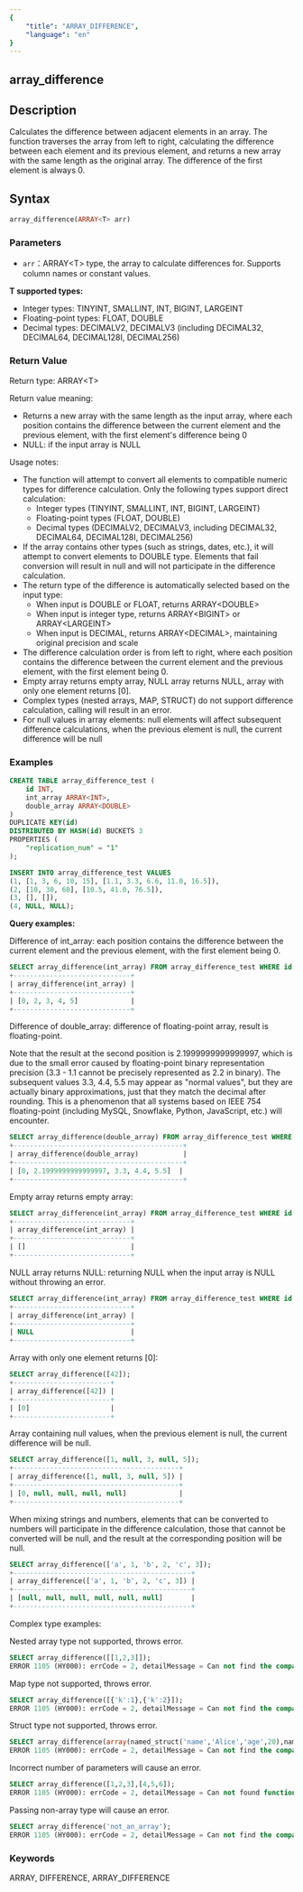 ```yaml
---
{
    "title": "ARRAY_DIFFERENCE",
    "language": "en"
}
---
```


## array_difference

<version since="2.0.0">

</version>

## Description

Calculates the difference between adjacent elements in an array. The function traverses the array from left to right, calculating the difference between each element and its previous element, and returns a new array with the same length as the original array. The difference of the first element is always 0.

## Syntax

```sql
array_difference(ARRAY<T> arr)
```

### Parameters

- `arr`：ARRAY\<T> type, the array to calculate differences for. Supports column names or constant values.

**T supported types:**
- Integer types: TINYINT, SMALLINT, INT, BIGINT, LARGEINT
- Floating-point types: FLOAT, DOUBLE
- Decimal types: DECIMALV2, DECIMALV3 (including DECIMAL32, DECIMAL64, DECIMAL128I, DECIMAL256)

### Return Value

Return type: ARRAY\<T>

Return value meaning:
- Returns a new array with the same length as the input array, where each position contains the difference between the current element and the previous element, with the first element's difference being 0
- NULL: if the input array is NULL

Usage notes:
- The function will attempt to convert all elements to compatible numeric types for difference calculation. Only the following types support direct calculation:
  - Integer types (TINYINT, SMALLINT, INT, BIGINT, LARGEINT)
  - Floating-point types (FLOAT, DOUBLE)
  - Decimal types (DECIMALV2, DECIMALV3, including DECIMAL32, DECIMAL64, DECIMAL128I, DECIMAL256)
- If the array contains other types (such as strings, dates, etc.), it will attempt to convert elements to DOUBLE type. Elements that fail conversion will result in null and will not participate in the difference calculation.
- The return type of the difference is automatically selected based on the input type:
  - When input is DOUBLE or FLOAT, returns ARRAY\<DOUBLE>
  - When input is integer type, returns ARRAY\<BIGINT> or ARRAY\<LARGEINT>
  - When input is DECIMAL, returns ARRAY\<DECIMAL>, maintaining original precision and scale
- The difference calculation order is from left to right, where each position contains the difference between the current element and the previous element, with the first element being 0.
- Empty array returns empty array, NULL array returns NULL, array with only one element returns [0].
- Complex types (nested arrays, MAP, STRUCT) do not support difference calculation, calling will result in an error.
- For null values in array elements: null elements will affect subsequent difference calculations, when the previous element is null, the current difference will be null

### Examples

```sql
CREATE TABLE array_difference_test (
    id INT,
    int_array ARRAY<INT>,
    double_array ARRAY<DOUBLE>
)
DUPLICATE KEY(id)
DISTRIBUTED BY HASH(id) BUCKETS 3
PROPERTIES (
    "replication_num" = "1"
);

INSERT INTO array_difference_test VALUES
(1, [1, 3, 6, 10, 15], [1.1, 3.3, 6.6, 11.0, 16.5]),
(2, [10, 30, 60], [10.5, 41.0, 76.5]),
(3, [], []),
(4, NULL, NULL);
```

**Query examples:**

Difference of int_array: each position contains the difference between the current element and the previous element, with the first element being 0.
```sql
SELECT array_difference(int_array) FROM array_difference_test WHERE id = 1;
+-----------------------------+
| array_difference(int_array) |
+-----------------------------+
| [0, 2, 3, 4, 5]             |
+-----------------------------+
```

Difference of double_array: difference of floating-point array, result is floating-point.

Note that the result at the second position is 2.1999999999999997, which is due to the small error caused by floating-point binary representation precision (3.3 - 1.1 cannot be precisely represented as 2.2 in binary). The subsequent values 3.3, 4.4, 5.5 may appear as "normal values", but they are actually binary approximations, just that they match the decimal after rounding. This is a phenomenon that all systems based on IEEE 754 floating-point (including MySQL, Snowflake, Python, JavaScript, etc.) will encounter.
```sql
SELECT array_difference(double_array) FROM array_difference_test WHERE id = 1;
+------------------------------------------+
| array_difference(double_array)           |
+------------------------------------------+
| [0, 2.1999999999999997, 3.3, 4.4, 5.5]  |
+------------------------------------------+
```

Empty array returns empty array:
```sql
SELECT array_difference(int_array) FROM array_difference_test WHERE id = 3;
+-----------------------------+
| array_difference(int_array) |
+-----------------------------+
| []                          |
+-----------------------------+
```

NULL array returns NULL: returning NULL when the input array is NULL without throwing an error.
```sql
SELECT array_difference(int_array) FROM array_difference_test WHERE id = 4;
+-----------------------------+
| array_difference(int_array) |
+-----------------------------+
| NULL                        |
+-----------------------------+
```

Array with only one element returns [0]:
```sql
SELECT array_difference([42]);
+------------------------+
| array_difference([42]) |
+------------------------+
| [0]                    |
+------------------------+
```

Array containing null values, when the previous element is null, the current difference will be null.
```sql
SELECT array_difference([1, null, 3, null, 5]);
+-----------------------------------------+
| array_difference([1, null, 3, null, 5]) |
+-----------------------------------------+
| [0, null, null, null, null]             |
+-----------------------------------------+
```

When mixing strings and numbers, elements that can be converted to numbers will participate in the difference calculation, those that cannot be converted will be null, and the result at the corresponding position will be null.
```sql
SELECT array_difference(['a', 1, 'b', 2, 'c', 3]);
+--------------------------------------------+
| array_difference(['a', 1, 'b', 2, 'c', 3]) |
+--------------------------------------------+
| [null, null, null, null, null, null]       |
+--------------------------------------------+
```

Complex type examples:

Nested array type not supported, throws error.
```sql
SELECT array_difference([[1,2,3]]);
ERROR 1105 (HY000): errCode = 2, detailMessage = Can not find the compatibility function signature: array_difference(ARRAY<ARRAY<TINYINT>>)
```

Map type not supported, throws error.
```sql
SELECT array_difference([{'k':1},{'k':2}]);
ERROR 1105 (HY000): errCode = 2, detailMessage = Can not find the compatibility function signature: array_difference(ARRAY<MAP<VARCHAR(1),TINYINT>>)
```

Struct type not supported, throws error.
```sql
SELECT array_difference(array(named_struct('name','Alice','age',20),named_struct('name','Bob','age',30)));
ERROR 1105 (HY000): errCode = 2, detailMessage = Can not find the compatibility function signature: array_difference(ARRAY<STRUCT<name:TEXT,age:TINYINT>>)
```

Incorrect number of parameters will cause an error.
```sql
SELECT array_difference([1,2,3],[4,5,6]);
ERROR 1105 (HY000): errCode = 2, detailMessage = Can not found function 'array_difference' which has 2 arity. Candidate functions are: [array_difference(Expression)]
```

Passing non-array type will cause an error.
```sql
SELECT array_difference('not_an_array');
ERROR 1105 (HY000): errCode = 2, detailMessage = Can not find the compatibility function signature: array_difference(VARCHAR(12))
```

### Keywords

ARRAY, DIFFERENCE, ARRAY_DIFFERENCE 